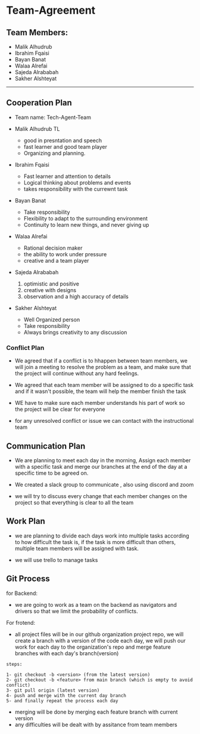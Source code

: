 # Team-Agreement

## Team Members:
- Malik Alhudrub
- Ibrahim Fqaisi
- Bayan Banat
- Walaa Alrefai
- Sajeda Alrababah
- Sakher Alshteyat

----

## Cooperation Plan

* Team name: Tech-Agent-Team

* Malik Alhudrub TL
     * good in presntation and speech
     * fast learner and good team player 
     * Organizing and planning.

* Ibrahim Fqaisi 
     * Fast learner and attention to details
     * Logical thinking about problems and events
     * takes responsibility with the currewnt task

* Bayan Banat 
    * Take responsibility
    * Flexibility to adapt to the surrounding environment
    * Continuity to learn new things, and never giving up

* Walaa Alrefai 
    * Rational decision maker
    * the ability to work under pressure
    * creative and a team player

* Sajeda Alrababah
    1. optimistic and positive
    2. creative with designs
    3. observation and a high accuracy of details

* Sakher Alshteyat
    * Well Organized person
    * Take responsibility
    * Always brings creativity to any discussion

### Conflict Plan

* We agreed that if a conflict is to hhappen between team members, we will join a meeting to resolve the problem as a team, and make sure that the project will continue without any hard feelings.

* We agreed that each team member will be assigned to do a specific task and if it wasn't possible, the team will help the member finish the task

* WE have to make sure each member understands his part of work so the project will be clear for everyone
  
* for any unresolved conflict or issue we can contact with the instructional team

## Communication Plan

* We are planning to meet each day in the morning, Assign each member with a specific task and merge our branches at the end of the day at a specific time to be agreed on.

* We created a slack group to communicate , also using discord and zoom 

 * we will try to discuss every change that each member changes on the project so that everything is clear to all the team


 ## Work Plan

 * we are planning to divide each days work into multiple tasks according to how difficult the task is, if the task is more difficult than others, multiple team members will be assigned with task.

 * we will use trello to manage tasks 

 ## Git Process

for Backend:
* we are going to work as a team  on the backend as navigators and drivers so that we limit the probability of conflicts.
 
 For frotend:
 * all project files will be in our github organization project repo, we will create a branch with a version of the code each day, we will push our work for each day to the organization's repo and merge feature branches with each day's branch(version)

 ```
 steps:

1- git checkout -b <version> (from the latest version)
2- git checkout -b <feature> from main branch (which is empty to avoid conflict)
3- git pull origin (latest version)
4- push and merge with the current day branch
5- and finally repeat the process each day

```
* merging will be done by merging each feature branch with current version
* any difficulties will be dealt with by assitance from team members 
